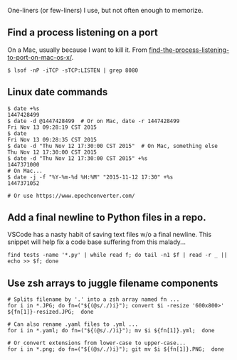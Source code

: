 One-liners (or few-liners) I use, but not often enough to memorize. 

## Find a process listening on a port
On a Mac, usually because I want to kill it. From [find-the-process-listening-to-port-on-mac-os-x/](https://www.btaz.com/mac-os-x/find-the-process-listening-to-port-on-mac-os-x/).
```
$ lsof -nP -iTCP -sTCP:LISTEN | grep 8080
```

## Linux date commands
```
$ date +%s
1447428499
$ date -d @1447428499  # Or on Mac, date -r 1447428499
Fri Nov 13 09:28:19 CST 2015
$ date
Fri Nov 13 09:28:35 CST 2015
$ date -d "Thu Nov 12 17:30:00 CST 2015"  # On Mac, something else
Thu Nov 12 17:30:00 CST 2015
$ date -d "Thu Nov 12 17:30:00 CST 2015" +%s
1447371000
# On Mac...
$ date -j -f "%Y-%m-%d %H:%M" "2015-11-12 17:30" +%s    
1447371052

# Or use https://www.epochconverter.com/
```
## Add a final newline to Python files in a repo.
VSCode has a nasty habit of saving text files w/o a final newline.  This snippet will help fix a code base suffering from this malady...
```
find tests -name '*.py' | while read f; do tail -n1 $f | read -r _ || echo >> $f; done
```

## Use zsh arrays to juggle filename components
```
# Splits filename by '.' into a zsh array named fn ...
for i in *.JPG; do fn=("${(@s/./)i}"); convert $i -resize '600x800>'  ${fn[1]}-resized.JPG;  done

# Can also rename .yaml files to .yml ...
for i in *.yaml; do fn=("${(@s/./)i}"); mv $i ${fn[1]}.yml;  done

# Or convert extensions from lower-case to upper-case...
for i in *.png; do fn=("${(@s/./)i}"); git mv $i ${fn[1]}.PNG;  done
```

